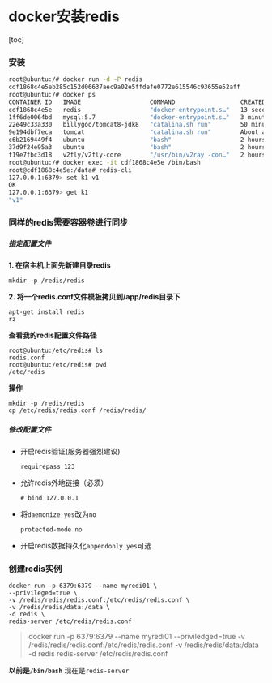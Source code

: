 # docker安装redis

[toc]

### 安装

```bash
root@ubuntu:/# docker run -d -P redis
cdf1868c4e5eb285c152d06637aec9a02e5ffdefe0772e615546c93655e52aff
root@ubuntu:/# docker ps
CONTAINER ID   IMAGE                   COMMAND                  CREATED             STATUS                         PORTS                                                  NAMES
cdf1868c4e5e   redis                   "docker-entrypoint.s…"   13 seconds ago      Up 12 seconds                  0.0.0.0:49157->6379/tcp, :::49157->6379/tcp            wonderful_noyce
1ff6de0064bd   mysql:5.7               "docker-entrypoint.s…"   3 minutes ago       Up 3 minutes                   0.0.0.0:3306->3306/tcp, :::3306->3306/tcp, 33060/tcp   mysql_beifen
22e49c33a330   billygoo/tomcat8-jdk8   "catalina.sh run"        50 minutes ago      Up 50 minutes                  0.0.0.0:8080->8080/tcp, :::8080->8080/tcp              tomcat03
9e194dbf7eca   tomcat                  "catalina.sh run"        About an hour ago   Up About an hour               0.0.0.0:49153->8080/tcp, :::49153->8080/tcp            tomcat02
c6b2169449f4   ubuntu                  "bash"                   2 hours ago         Up 2 hours                                                                            ubuntu2
37d9f24e95a3   ubuntu                  "bash"                   2 hours ago         Up 2 hours                                                                            u1
f19e7fbc3d18   v2fly/v2fly-core        "/usr/bin/v2ray -con…"   2 hours ago         Restarting (2) 9 seconds ago                                                          tcp
root@ubuntu:/# docker exec -it cdf1868c4e5e /bin/bash 
root@cdf1868c4e5e:/data# redis-cli 
127.0.0.1:6379> set k1 v1
OK
127.0.0.1:6379> get k1
"v1"
```



### 同样的redis需要容器卷进行同步

##### 指定配置文件

**1. 在宿主机上面先新建目录redis**

```
mkdir -p /redis/redis
```

**2. 将一个redis.conf文件模板拷贝到/app/redis目录下**

```
apt-get install redis
rz
```

**查看我的redis配置文件路径**

```
root@ubuntu:/etc/redis# ls
redis.conf
root@ubuntu:/etc/redis# pwd
/etc/redis
```

**操作**

```
mkdir -p /redis/redis
cp /etc/redis/redis.conf /redis/redis/
```



##### 修改配置文件

+ 开启redis验证(服务器强烈建议)

  ```
  requirepass 123
  ```

+ 允许redis外地链接（必须）

  ```
  # bind 127.0.0.1
  ```

+ 将`daemonize yes`改为`no`

  ```
  protected-mode no
  ```

+ 开启redis数据持久化`appendonly yes`可选



### 创建redis实例

```
docker run -p 6379:6379 --name myredi01 \
--privileged=true \
-v /redis/redis/redis.conf:/etc/redis/redis.conf \
-v /redis/redis/data:/data \
-d redis \
redis-server /etc/redis/redis.conf
```

> docker run -p 6379:6379 --name myredi01 --priviledged=true  -v /redis/redis/redis.conf:/etc/redis/redis.conf  -v /redis/redis/data:/data  -d redis redis-server /etc/redis/redis.conf

**以前是`/bin/bash`** 现在是`redis-server`
